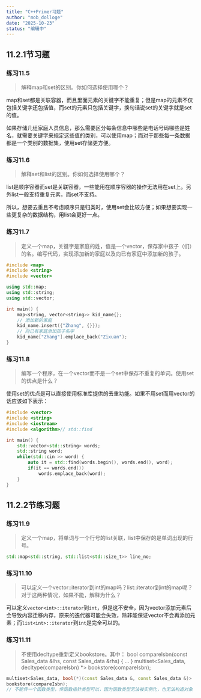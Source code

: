 ```yaml
---
title: "C++Primer习题"
author: "mob_dolloge"
date: "2025-10-23"
status: "编辑中"
---
```


## 11.2.1节习题

### 练习11.5
> 解释map和set的区别。你如何选择使用哪个？

map和set都是关联容器，而且里面元素的关键字不能重复；但是map的元素不仅包括关键字还包括值，而set的元素只包括关键字，换句话说set的关键字就是set的值。

如果存储几组家庭人员信息，那么需要区分每条信息中哪些是电话号码哪些是姓名，就需要关键字来规定这些值的类别，可以使用map；而对于那些每一条数据都是一个类别的数据集，使用set存储更方便。

### 练习11.6
> 解释set和list的区别。你如何选择使用哪个？

list是顺序容器而set是关联容器，一些能用在顺序容器的操作无法用在set上。另外list一般支持重复元素，而set不支持。

所以，想要去重且不考虑顺序只是归类时，使用set会比较方便；如果想要实现一些更复杂的数据结构，用list会更好一点。

### 练习11.7
> 定义一个map，关键字是家庭的姓，值是一个vector，保存家中孩子（们）的名。编写代码，实现添加新的家庭以及向已有家庭中添加新的孩子。

```cpp
#include <map>
#include <string>
#include <vector>

using std::map;
using std::string;
using std::vector;

int main() {
    map<string, vector<string>> kid_name{};
    // 添加新的家庭
    kid_name.insert({"Zhang", {}});
    // 向已有家庭添加孩子名字
    kid_name["Zhang"].emplace_back("Zixuan");
}
```

### 练习11.8
> 编写一个程序，在一个vector而不是一个set中保存不重复的单词。使用set的优点是什么？

使用set的优点是可以直接使用标准库提供的去重功能。如果不用set而用vector的话应该如下表示：

```cpp
#include <vector>
#include <string>
#include <iostream>
#include <algorithm>// std::find

int main() {
    std::vector<std::string> words;
    std::string word;
    while(std::cin >> word) {
        auto it = std::find(words.begin(), words.end(), word);
        if(it == words.end())
            words.emplace_back(word);
    }
}
```

## 11.2.2节练习题

### 练习11.9
> 定义一个map，将单词与一个行号的list关联，list中保存的是单词出现的行号。

```cpp
std::map<std::string, std::list<std::size_t>> line_no;
```

### 练习11.10
> 可以定义一个vector<int>::iterator到int的map吗？list<int>::iterator到int的map呢？对于这两种情况，如果不能，解释为什么？

可以定义`vector<int>::iterator`到`int`，但是这不安全，因为vector添加元素后会导致内容迁移内存，原来的迭代器可能会失效，除非能保证vector不会再添加元素；而`list<int>::iterator`到`int`是完全可以的。

### 练习11.11
> 不使用decltype重新定义bookstore。其中：
> bool compareIsbn(const Sales_data &lhs, const Sales_data &rhs) { ... }
> multiset<Sales_data, decltype(compareIsbn) *> bookstore(compareIsbn);

```cpp
multiset<Sales_data, bool(*)(const Sales_data &, const Sales_data &)>
bookstore(compareIsbn);
// 不能传一个函数类型，传函数指针类型可以，因为函数类型无法被实例化，也无法构造对象
```
